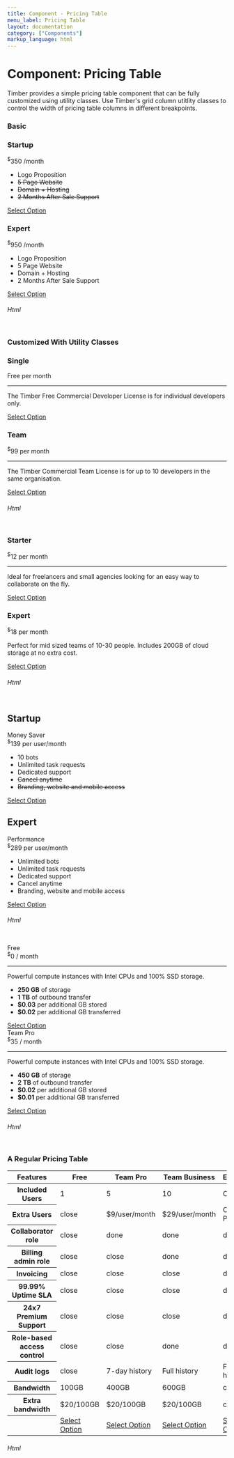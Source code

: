 ```yaml
---
title: Component - Pricing Table
menu_label: Pricing Table
layout: documentation
category: ["Components"]
markup_language: html
---
```


<div class="section-block">
  <div class="row pt-40 pt-md-40">
    <!-- Content Inner -->
    <div class="col w-9/12 w-md-full order-2 content-inner">
      <h1 class="font-light">Component: Pricing Table</h1>
      <p>Timber provides a simple pricing table component that can be fully customized using utility classes. Use Timber's grid column utitlity classes to control the width of pricing table columns in different breakpoints.</p>
      <!-- Demo Block -->
      <div class="demo-block mt-80">
        <h3 class="font-light">Basic</h3>
        <div class="p-30 rounded bg-grey-ultralight">
          <div class="pricing-table row border-grey-ultralight">
            <div class="pricing-table-column col w-6/12 w-md-6/12 rounded-l rounded-sm bg-white">
              <div class="pricing-table-header">
                <h3>Startup</h3>
              </div>
              <div class="pricing-table-price">
                <span class="price">
                  <sup class="currency">$</sup>350 <span class="interval">/month</span>
                </span>
              </div>
              <ul class="pricing-table-options">
                <li>Logo Proposition</li>
                <li><del>5 Page Website</del></li>
                <li><del>Domain + Hosting</del></li>
                <li><del>2 Months After Sale Support</del></li>
              </ul>
              <div class="pricing-table-footer">
                <a href="#" class="button rounded md">Select Option</a>
              </div>
            </div>
            <div class="pricing-table-column col w-6/12 w-md-6/12 rounded callout bg-blue color-white">
              <div class="pricing-table-header">
                <h3>Expert</h3>
              </div>
              <div class="pricing-table-price">
                <span class="price">
                  <sup class="currency">$</sup>950 <span class="interval">/month</span>
                </span>
              </div>
              <ul class="pricing-table-options">
                <li>Logo Proposition</li>
                <li>5 Page Website</li>
                <li>Domain + Hosting</li>
                <li>2 Months After Sale Support</li>
              </ul>
              <div class="pricing-table-footer">
                <a href="#" class="button rounded size-md bg-secondary">Select Option</a>
              </div>
            </div>
          </div>
        </div>
      </div>
      <!-- Demo Block End -->
      <!-- code -->
      <h6 class="uppercase">Html</h6>
      <div class="rounded p-20 overflow-y-scroll mb-0 bg-gradient-grey-ultralight border-l border-4 border-solid border-indigo">
        <pre class="m-0 language-html"><code class="inline-block scrolling-touch"><!--<div class="pricing-table row border-grey-ultralight">
	<div class="pricing-table-column col w-6/12 w-md-6/12 rounded-l rounded-sm bg-white">
		<div class="pricing-table-header">
			<h3>Startup</h3>
		</div>
		<div class="pricing-table-price">
			<span class="price">
				<sup class="currency">$</sup>350
				<span class="interval">/month</span>
			</span>
		</div>
		<ul class="pricing-table-options">
			<li>Logo Proposition</li>
			<li><del>5 Page Website</del></li>
			<li><del>Domain + Hosting</del></li>
			<li><del>2 Months After Sale Support</del></li>
		</ul>
		<div class="pricing-table-footer">
			<a href="#" class="button rounded md">Select Option</a>
		</div>
	</div>
	<div class="pricing-table-column col w-6/12 w-md-6/12 rounded callout bg-blue color-white">
		<div class="pricing-table-header">
			<h3>Expert</h3>
		</div>
		<div class="pricing-table-price">
			<span class="price">
				<sup class="currency">$</sup>950
				<span class="interval">/month</span>
			</span>
		</div>
		<ul class="pricing-table-options">
			<li>Logo Proposition</li>
			<li>5 Page Website</li>
			<li>Domain + Hosting</li>
			<li>2 Months After Sale Support</li>
		</ul>
		<div class="pricing-table-footer">
			<a href="#" class="button rounded size-md bg-secondary">Select Option</a>
		</div>
	</div>
</div>
--></code></pre>
      </div>
      <!-- code -->
      <!-- Demo Block -->
      <div class="demo-block mt-80">
        <h3 class="font-light">Customized With Utility Classes</h3>
        <div class="p-30 rounded bg-grey-ultralight">
          <div class="pricing-table row">
            <div class="pricing-table-column w-6/12 w-md-6/12">
              <div class="pricing-table-header">
                <h3>Single</h3>
              </div>
              <div class="pricing-table-price bg-grey-ultralight">
                <span class="price h1"> Free <span class="interval">per month</span>
                </span>
              </div>
              <hr class="mt-0 mr-30 ml-30">
              <div class="pricing-table-text">
                <p>The Timber Free Commercial Developer License is for individual developers only.</p>
              </div>
              <div class="pricing-table-footer">
                <a href="#" class="button rounded md">Select Option</a>
              </div>
            </div>
            <div class="pricing-table-column w-6/12 w-md-6/12 shadow-x4 rounded bg-white shadow-lg">
              <div class="pricing-table-header bg-green color-white">
                <h3>Team</h3>
              </div>
              <div class="pricing-table-price bg-white">
                <span class="price h1">
                  <sup class="currency">$</sup>99 <span class="interval">per month</span>
                </span>
              </div>
              <hr class="mt-0 mr-30 ml-30">
              <div class="pricing-table-text">
                <p>The Timber Commercial Team License is for up to 10 developers in the same organisation.</p>
              </div>
              <div class="pricing-table-footer">
                <a href="#" class="button rounded md">Select Option</a>
              </div>
            </div>
          </div>
        </div>
      </div>
      <!-- Demo Block End -->
      <!-- code -->
      <h6 class="uppercase">Html</h6>
      <div class="rounded p-20 overflow-y-scroll mb-0 bg-gradient-grey-ultralight border-l border-4 border-solid border-indigo">
        <pre class="m-0 language-html"><code class="inline-block scrolling-touch"><!--<div class="p-30 rounded bg-grey-ultralight">
	<div class="pricing-table row">
		<div class="pricing-table-column w-6/12 w-md-6/12">
			<div class="pricing-table-header">
				<h3>Single</h3>
			</div>
			<div class="pricing-table-price bg-grey-ultralight">
				<span class="price h1">
					Free
					<span class="interval">per month</span>
				</span>
			</div>
			<hr class="mt-0 mr-30 ml-30">
			<div class="pricing-table-text">
				<p>The Timber Free Commercial Developer License is for individual developers only.</p>
			</div>
			<div class="pricing-table-footer">
				<a href="#" class="button rounded md">Select Option</a>
			</div>
		</div>
		<div class="pricing-table-column w-6/12 w-md-6/12 shadow-x4 rounded bg-white shadow-lg">
			<div class="pricing-table-header bg-green color-white">
				<h3>Team</h3>
			</div>
			<div class="pricing-table-price bg-white">
				<span class="price h1">
					<sup class="currency">$</sup>99
					<span class="interval">per month</span>
				</span>
			</div>
			<hr class="mt-0 mr-30 ml-30">
			<div class="pricing-table-text">
				<p>The Timber Commercial Team License is for up to 10 developers in the same organisation.</p>
			</div>
			<div class="pricing-table-footer">
				<a href="#" class="button rounded md">Select Option</a>
			</div>
		</div>
	</div>
	</div>
--></code></pre>
      </div>
      <!-- code -->
      <!-- Demo Block -->
      <div class="demo-block mt-80">
        <div class="p-30 rounded bg-grey-ultralight">
          <div class="row pt-0">
            <div class="col w-6/12 w-lg-6/12">
              <div class="pricing-table row border-white">
                <div class="pricing-table-column col w-full shadow-hover-x3 rounded shadow-lg">
                  <div class="pricing-table-header bg-white flex items-center justify-between">
                    <h3>Starter</h3>
                    <div class="pricing-table-price">
                      <span class="price">
                        <sup class="currency">$</sup>12 <span class="interval">per month</span>
                      </span>
                    </div>
                  </div>
                  <hr class="m-0">
                  <div class="pricing-table-text bg-white flex">
                    <p class="lead">Ideal for freelancers and small agencies looking for an easy way to collaborate on the fly.</p>
                  </div>
                  <div class="pricing-table-footer center bg-white">
                    <a href="#" class="button rounded">Select Option</a>
                  </div>
                </div>
              </div>
            </div>
            <div class="col w-6/12 w-lg-6/12">
              <div class="pricing-table rounded border-white">
                <div class="pricing-table-column col w-full shadow-hover-x3 rounded shadow-lg">
                  <div class="pricing-table-header bg-pink color-white flex items-center justify-between">
                    <h3>Expert</h3>
                    <div class="pricing-table-price">
                      <span class="price">
                        <sup class="currency">$</sup>18 <span class="interval">per month</span>
                      </span>
                    </div>
                  </div>
                  <div class="pricing-table-text bg-white">
                    <p class="lead">Perfect for mid sized teams of 10-30 people. Includes 200GB of cloud storage at no extra cost.</p>
                  </div>
                  <div class="pricing-table-footer center bg-white">
                    <a href="#" class="button rounded">Select Option</a>
                  </div>
                </div>
              </div>
            </div>
          </div>
        </div>
      </div>
      <!-- Demo Block End -->
      <!-- code -->
      <h6 class="uppercase">Html</h6>
      <div class="rounded p-20 overflow-y-scroll mb-0 bg-gradient-grey-ultralight border-l border-4 border-solid border-indigo">
        <pre class="m-0 language-html"><code class="inline-block scrolling-touch"><!--<div class="p-30 rounded bg-grey-ultralight">
	<div class="row pt-0">
		<div class="col w-6/12 w-lg-6/12">
			<div class="pricing-table row border-white">
				<div class="pricing-table-column col w-full shadow-hover-x3 rounded shadow-lg">
					<div class="pricing-table-header bg-white flex items-center justify-between">
						<h3>Starter</h3>
						<div class="pricing-table-price">
							<span class="price">
								<sup class="currency">$</sup>12
								<span class="interval">per month</span>
							</span>
						</div>
					</div>
					<hr class="m-0">
					<div class="pricing-table-text bg-white flex">
						<p class="lead">Ideal for freelancers and small agencies looking for an easy way to collaborate on the fly.</p>
					</div>
					<div class="pricing-table-footer center bg-white">
						<a href="#" class="button rounded">Select Option</a>
					</div>
				</div>
			</div>
		</div>
		<div class="col w-6/12 w-lg-6/12">
			<div class="pricing-table rounded border-white">
				<div class="pricing-table-column col w-full shadow-hover-x3 rounded shadow-lg">
					<div class="pricing-table-header bg-pink color-white flex items-center justify-between">
						<h3>Expert</h3>
						<div class="pricing-table-price">
							<span class="price">
								<sup class="currency">$</sup>18
								<span class="interval">per month</span>
							</span>
						</div>
					</div>
					<div class="pricing-table-text bg-white">
						<p class="lead">Perfect for mid sized teams of 10-30 people. Includes 200GB of cloud storage at no extra cost.</p>
					</div>
					<div class="pricing-table-footer center bg-white">
						<a href="#" class="button rounded">Select Option</a>
					</div>
				</div>
			</div>
		</div>
	</div>
</div>
--></code></pre>
      </div>
      <!-- code -->
      <!-- Demo Block -->
      <div class="demo-block mt-80">
        <div class="p-30 rounded bg-grey-ultralight">
          <div class="row pt-0">
            <div class="col w-full">
              <div class="pricing-table row">
                <div class="pricing-table-column col w-6/12 rounded-l rounded-md-t bg-white">
                  <div class="pricing-table-header flex items-center justify-between">
                    <h2>Startup</h2>
                    <span class="badge rounded bg-pink color-white">Money Saver</span>
                  </div>
                  <div class="pricing-table-price">
                    <span class="price">
                      <sup class="currency">$</sup>139 <span class="interval">per user/month</span>
                    </span>
                  </div>
                  <ul class="pricing-table-options">
                    <li>10 bots</li>
                    <li>Unlimited task requests</li>
                    <li>Dedicated support</li>
                    <li><del>Cancel anytime</del></li>
                    <li><del>Branding, website and mobile access</del></li>
                  </ul>
                  <div class="pricing-table-footer">
                    <a href="#" class="button rounded">Select Option</a>
                  </div>
                </div>
                <div class="pricing-table-column col w-6/12 rounded-r rounded-mb-b bg-white">
                  <div class="pricing-table-header flex items-center justify-between">
                    <h2>Expert</h2>
                    <span class="badge rounded bg-green color-white">Performance</span>
                  </div>
                  <div class="pricing-table-price">
                    <span class="price">
                      <sup class="currency">$</sup>289 <span class="interval">per user/month</span>
                    </span>
                  </div>
                  <ul class="pricing-table-options">
                    <li>Unlimited bots</li>
                    <li>Unlimited task requests</li>
                    <li>Dedicated support</li>
                    <li>Cancel anytime</li>
                    <li>Branding, website and mobile access</li>
                  </ul>
                  <div class="pricing-table-footer">
                    <a href="#" class="button rounded">Select Option</a>
                  </div>
                </div>
              </div>
            </div>
          </div>
        </div>
      </div>
      <!-- Demo Block End -->
      <!-- code -->
      <h6 class="uppercase">Html</h6>
      <div class="rounded p-20 overflow-y-scroll mb-0 bg-gradient-grey-ultralight border-l border-4 border-solid border-indigo">
        <pre class="m-0 language-html"><code class="inline-block scrolling-touch"><!--<div class="p-30 rounded bg-grey-ultralight">
	<div class="row pt-0">
		<div class="col w-full">
			<div class="pricing-table row">
				<div class="pricing-table-column col w-6/12 rounded-l rounded-md-t bg-white">
					<div class="pricing-table-header flex items-center justify-between">
						<h2>Startup</h2>
						<span class="badge rounded bg-pink color-white">Money Saver</span>
					</div>
					<div class="pricing-table-price">
						<span class="price">
							<sup class="currency">$</sup>139
							<span class="interval">per user/month</span>
						</span>
					</div>
					<ul class="pricing-table-options">
						<li>10 bots</li>
						<li>Unlimited task requests</li>
						<li>Dedicated support</li>
						<li><del>Cancel anytime</del></li>
						<li><del>Branding, website and mobile access</del></li>
					</ul>
					<div class="pricing-table-footer">
						<a href="#" class="button rounded">Select Option</a>
					</div>
				</div>
				<div class="pricing-table-column col w-6/12 rounded-r rounded-mb-b bg-white">
					<div class="pricing-table-header flex items-center justify-between">
						<h2>Expert</h2>
						<span class="badge rounded bg-green color-white">Performance</span>
					</div>
					<div class="pricing-table-price">
						<span class="price">
							<sup class="currency">$</sup>289
							<span class="interval">per user/month</span>
						</span>
					</div>
					<ul class="pricing-table-options">
						<li>Unlimited bots</li>
						<li>Unlimited task requests</li>
						<li>Dedicated support</li>
						<li>Cancel anytime</li>
						<li>Branding, website and mobile access</li>
					</ul>
					<div class="pricing-table-footer">
						<a href="#" class="button rounded">Select Option</a>
					</div>
				</div>
			</div>
		</div>
	</div>
</div>
--></code></pre>
      </div>
      <!-- code -->
      <!-- Demo Block -->
      <div class="demo-block mt-80">
        <div class="p-30 rounded bg-grey-ultralight">
          <div class="row pt-0">
            <div class="col w-6/12 w-md-6/12">
              <div>
                <div class="pricing-table row rounded bg-white">
                  <div class="pricing-table-column col w-full rounded">
                    <div class="pricing-table-header">
                      <span class="badge rounded text-normal bg-green color-white">Free</span>
                      <div class="pricing-table-price">
                        <span class="price display-lg">
                          <sup class="currency">$</sup>0 <span class="interval">/ month</span>
                        </span>
                      </div>
                    </div>
                    <hr class="mt-0 mr-30 ml-30">
                    <div class="pricing-table-text">
                      <p>Powerful compute instances with Intel CPUs and 100% SSD storage.</p>
                      <ul class="list-unstyled">
                        <li><strong>250 GB</strong> of storage</li>
                        <li><strong>1 TB</strong> of outbound transfer</li>
                        <li><strong>$0.03</strong> per additional GB stored</li>
                        <li><strong>$0.02</strong> per additional GB transferred</li>
                      </ul>
                    </div>
                    <div class="pricing-table-footer">
                      <a href="#" class="button rounded">Select Option</a>
                    </div>
                  </div>
                </div>
              </div>
            </div>
            <div class="col w-6/12 w-md-6/12">
              <div>
                <div class="pricing-table row bg-white">
                  <div class="pricing-table-column col w-full rounded">
                    <div class="pricing-table-header">
                      <span class="badge rounded text-normal bg-blue color-white">Team Pro</span>
                      <div class="pricing-table-price">
                        <span class="price display-lg">
                          <sup class="currency">$</sup>35 <span class="interval">/ month</span>
                        </span>
                      </div>
                    </div>
                    <hr class="mt-0 mr-30 ml-30">
                    <div class="pricing-table-text">
                      <p>Powerful compute instances with Intel CPUs and 100% SSD storage.</p>
                      <ul class="list-unstyled">
                        <li><strong>450 GB</strong> of storage</li>
                        <li><strong>2 TB</strong> of outbound transfer</li>
                        <li><strong>$0.02</strong> per additional GB stored</li>
                        <li><strong>$0.01</strong> per additional GB transferred</li>
                      </ul>
                    </div>
                    <div class="pricing-table-footer">
                      <a href="#" class="button rounded">Select Option</a>
                    </div>
                  </div>
                </div>
              </div>
            </div>
          </div>
        </div>
      </div>
      <!-- Demo Block End -->
      <!-- code -->
      <h6 class="uppercase">Html</h6>
      <div class="rounded p-20 overflow-y-scroll mb-0 bg-gradient-grey-ultralight border-l border-4 border-solid border-indigo">
        <pre class="m-0 language-html"><code class="inline-block scrolling-touch"><!--<div class="p-30 rounded bg-grey-ultralight">
	<div class="row pt-0">
		<div class="col w-6/12 w-md-6/12">
			<div>
				<div class="pricing-table row rounded bg-white">
					<div class="pricing-table-column col w-full rounded">
						<div class="pricing-table-header">
							<span class="badge rounded text-normal bg-green color-white">Free</span>
							<div class="pricing-table-price">
								<span class="price display-lg">
									<sup class="currency">$</sup>0
									<span class="interval">/ month</span>
								</span>
							</div>
						</div>
						<hr class="mt-0 mr-30 ml-30">
						<div class="pricing-table-text">
							<p>Powerful compute instances with Intel CPUs and 100% SSD storage.</p>
							<ul class="list-unstyled">
								<li><strong>250 GB</strong> of storage</li>
								<li><strong>1 TB</strong> of outbound transfer</li>
								<li><strong>$0.03</strong> per additional GB stored</li>
								<li><strong>$0.02</strong> per additional GB transferred</li>
							</ul>
						</div>
						<div class="pricing-table-footer">
							<a href="#" class="button rounded">Select Option</a>
						</div>
					</div>
				</div>
			</div>
		</div>
		<div class="col w-6/12 w-md-6/12">
			<div>
				<div class="pricing-table row bg-white">
					<div class="pricing-table-column col w-full rounded">
						<div class="pricing-table-header">
							<span class="badge rounded text-normal bg-blue color-white">Team Pro</span>
							<div class="pricing-table-price">
								<span class="price display-lg">
									<sup class="currency">$</sup>35
									<span class="interval">/ month</span>
								</span>
							</div>
						</div>
						<hr class="mt-0 mr-30 ml-30">
						<div class="pricing-table-text">
							<p>Powerful compute instances with Intel CPUs and 100% SSD storage.</p>
							<ul class="list-unstyled">
								<li><strong>450 GB</strong> of storage</li>
								<li><strong>2 TB</strong> of outbound transfer</li>
								<li><strong>$0.02</strong> per additional GB stored</li>
								<li><strong>$0.01</strong> per additional GB transferred</li>
							</ul>
						</div>
						<div class="pricing-table-footer">
							<a href="#" class="button rounded">Select Option</a>
						</div>
					</div>
				</div>
			</div>
		</div>
	</div>
</div>
--></code></pre>
      </div>
      <!-- code -->
      <!-- Demo Block -->
      <div class="demo-block mt-80">
        <h3 class="font-light">A Regular Pricing Table</h3>
        <div class="p-30 rounded bg-grey-ultralight">
          <div class="table-scrollable">
            <table class="table striped size-lg rounded bg-white">
              <thead>
                <tr>
                  <th> Features </th>
                  <th>
                    <span class="badge rounded h5 m-0 bg-green color-white">Free</span>
                  </th>
                  <th>
                    <span class="badge rounded h5 m-0 bg-blue color-white">Team Pro</span>
                  </th>
                  <th>
                    <span class="badge rounded h5 m-0 bg-pink color-white">Team Business</span>
                  </th>
                  <th>
                    <span class="badge rounded h5 m-0 bg-purple color-white">Enterprise</span>
                  </th>
                </tr>
              </thead>
              <tbody>
                <tr>
                  <th>Included Users</th>
                  <td> 1 </td>
                  <td> 5 </td>
                  <td> 10 </td>
                  <td> Custom </td>
                </tr>
                <tr>
                  <th>Extra Users</th>
                  <td>
                    <span class="icon-material mb-0">close</span>
                  </td>
                  <td> $9/user/month </td>
                  <td> $29/user/month </td>
                  <td> Custom Pricing </td>
                </tr>
                <tr>
                  <th> Collaborator role </th>
                  <td>
                    <span class="icon-material mb-0">close</span>
                  </td>
                  <td>
                    <span class="icon-material mb-0 color-green">done</span>
                  </td>
                  <td>
                    <span class="icon-material mb-0 color-green">done</span>
                  </td>
                  <td>
                    <span class="icon-material mb-0 color-green">done</span>
                  </td>
                </tr>
                <tr>
                  <th> Billing admin role </th>
                  <td>
                    <span class="icon-material mb-0">close</span>
                  </td>
                  <td>
                    <span class="icon-material mb-0">close</span>
                  </td>
                  <td>
                    <span class="icon-material mb-0 color-green">done</span>
                  </td>
                  <td>
                    <span class="icon-material mb-0 color-green">done</span>
                  </td>
                </tr>
                <tr>
                  <th> Invoicing </th>
                  <td>
                    <span class="icon-material mb-0">close</span>
                  </td>
                  <td>
                    <span class="icon-material mb-0">close</span>
                  </td>
                  <td>
                    <span class="icon-material mb-0">close</span>
                  </td>
                  <td>
                    <span class="icon-material mb-0 color-green">done</span>
                  </td>
                </tr>
                <tr>
                  <th> 99.99% Uptime SLA </th>
                  <td>
                    <span class="icon-material mb-0">close</span>
                  </td>
                  <td>
                    <span class="icon-material mb-0">close</span>
                  </td>
                  <td>
                    <span class="icon-material mb-0">close</span>
                  </td>
                  <td>
                    <span class="icon-material mb-0 color-green">done</span>
                  </td>
                </tr>
                <tr>
                  <th> 24x7 Premium Support </th>
                  <td>
                    <span class="icon-material mb-0">close</span>
                  </td>
                  <td>
                    <span class="icon-material mb-0">close</span>
                  </td>
                  <td>
                    <span class="icon-material mb-0">close</span>
                  </td>
                  <td>
                    <span class="icon-material mb-0 color-green">done</span>
                  </td>
                </tr>
                <tr>
                  <th> Role-based access control </th>
                  <td>
                    <span class="icon-material mb-0">close</span>
                  </td>
                  <td>
                    <span class="icon-material mb-0">close</span>
                  </td>
                  <td>
                    <span class="icon-material mb-0 color-green">done</span>
                  </td>
                  <td>
                    <span class="icon-material mb-0 color-green">done</span>
                  </td>
                </tr>
                <tr>
                  <th> Audit logs </th>
                  <td>
                    <span class="icon-material mb-0">close</span>
                  </td>
                  <td> 7-day history </td>
                  <td> Full history </td>
                  <td> Full history </td>
                </tr>
                <tr>
                  <th> Bandwidth </th>
                  <td> 100GB </td>
                  <td> 400GB </td>
                  <td> 600GB </td>
                  <td> custom </td>
                </tr>
                <tr>
                  <th>Extra bandwidth</th>
                  <td> $20/100GB </td>
                  <td> $20/100GB </td>
                  <td> $20/100GB </td>
                  <td> custom </td>
                </tr>
                <tr>
                  <th></th>
                  <td>
                    <a href="#" class="button size-sm rounded mb-0">Select Option</a>
                  </td>
                  <td>
                    <a href="#" class="button size-sm rounded mb-0">Select Option</a>
                  </td>
                  <td>
                    <a href="#" class="button size-sm rounded mb-0">Select Option</a>
                  </td>
                  <td>
                    <a href="#" class="button size-sm rounded mb-0">Select Option</a>
                  </td>
                </tr>
              </tbody>
            </table>
          </div>
        </div>
      </div>
      <!-- Demo Block End -->
      <!-- code -->
      <h6 class="uppercase">Html</h6>
      <div class="rounded p-20 overflow-y-scroll mb-0 bg-gradient-grey-ultralight border-l border-4 border-solid border-indigo">
        <pre class="m-0 language-html"><code class="inline-block scrolling-touch"><!--<div class="p-30 rounded bg-grey-ultralight">
	<div class="table-scrollable">
		<table class="table striped size-lg rounded bg-white">
			<thead>
				<tr>
					<th>
						Features
					</th>
					<th>
						<span class="badge rounded h5 m-0 bg-green color-white">Free</span>
					</th>
					<th>
						<span class="badge rounded h5 m-0 bg-blue color-white">Team Pro</span>
					</th>
					<th>
						<span class="badge rounded h5 m-0 bg-pink color-white">Team Business</span>
					</th>
					<th>
						<span class="badge rounded h5 m-0 bg-purple color-white">Enterprise</span>
					</th>
				</tr>
			</thead>
			<tbody>
				<tr>
					<th>Included Users</th>
					<td>
						1
					</td>
					<td>
						5
					</td>
					<td>
						10
					</td>
					<td>
						Custom
					</td>
				</tr>
				<tr>
					<th>Extra Users</th>
					<td>
						<span class="icon-material mb-0">close</span>
					</td>
					<td>
						$9/user/month
					</td>
					<td>
						$29/user/month
					</td>
					<td>
						Custom Pricing
					</td>
				</tr>
				<tr>
					<th>
						Collaborator role
					</th>
					<td>
						<span class="icon-material mb-0">close</span>
					</td>
					<td>
						<span class="icon-material mb-0 color-green">done</span>
					</td>
					<td>
						<span class="icon-material mb-0 color-green">done</span>
					</td>
					<td>
						<span class="icon-material mb-0 color-green">done</span>
					</td>
				</tr>
				<tr>
					<th>
						Billing admin role
					</th>
					<td>
						<span class="icon-material mb-0">close</span>
					</td>
					<td>
						<span class="icon-material mb-0">close</span>
					</td>
					<td>
						<span class="icon-material mb-0 color-green">done</span>
					</td>
					<td>
						<span class="icon-material mb-0 color-green">done</span>
					</td>
				</tr>
				<tr>
					<th>
						Invoicing
					</th>
					<td>
						<span class="icon-material mb-0">close</span>
					</td>
					<td>
						<span class="icon-material mb-0">close</span>
					</td>
					<td>
						<span class="icon-material mb-0">close</span>
					</td>
					<td>
						<span class="icon-material mb-0 color-green">done</span>
					</td>
				</tr>
				<tr>
					<th>
						99.99% Uptime SLA
					</th>
					<td>
		  				<span class="icon-material mb-0">close</span>
					</td>
					<td>
						<span class="icon-material mb-0">close</span>
					</td>
					<td>
						<span class="icon-material mb-0">close</span>
					</td>
					<td>
						<span class="icon-material mb-0 color-green">done</span>
					</td>
				</tr>
				<tr>
					<th>
						24x7 Premium Support
					</th>
					<td>
						<span class="icon-material mb-0">close</span>
					</td>
					<td>
						<span class="icon-material mb-0">close</span>
					</td>
					<td>
						<span class="icon-material mb-0">close</span>
					</td>
					<td>
						<span class="icon-material mb-0 color-green">done</span>
					</td>
				</tr>
				<tr>
					<th>
						Role-based access control
					</th>
					<td>
						<span class="icon-material mb-0">close</span>
					</td>
					<td>
						<span class="icon-material mb-0">close</span>
					</td>
					<td>
						<span class="icon-material mb-0 color-green">done</span>
					</td>
					<td>
						<span class="icon-material mb-0 color-green">done</span>
					</td>
				</tr>
				<tr>
					<th>
						Audit logs
					</th>
					<td>
						<span class="icon-material mb-0">close</span>
					</td>
					<td>
						7-day history
					</td>
					<td>
						Full history
					</td>
					<td>
						Full history
					</td>
				</tr>
				<tr>
					<th>
						Bandwidth
					</th>
					<td>
						100GB
					</td>
					<td>
						400GB
					</td>
					<td>
						600GB
					</td>
					<td>
						custom
					</td>
				</tr>
				<tr>
					<th>Extra bandwidth</th>
					<td>
						$20/100GB

    				</td>
    				<td>
    					$20/100GB

    				</td>
    				<td>
    					$20/100GB

    				</td>
    				<td>
    					custom
    				</td>
    			</tr>
    			<tr>
    				<th></th>
    				<td>
    					<a href="#" class="button size-sm rounded mb-0">Select Option</a>

    				</td>
    				<td>
    					<a href="#" class="button size-sm rounded mb-0">Select Option</a>

    				</td>
    				<td>
    					<a href="#" class="button size-sm rounded mb-0">Select Option</a>

    				</td>
    				<td>
    					<a href="#" class="button size-sm rounded mb-0">Select Option</a>
    				</td>
    			</tr>
    		</tbody>
    	</table>
    </div>

</div>
--></code></pre>
      </div>
      <!-- code -->
    </div>
    <!-- Content Inner End -->
		<!-- {{ sidebar }} -->
  </div>
</div>
